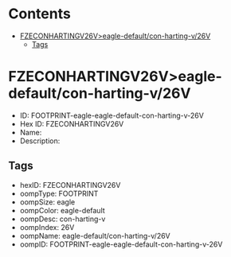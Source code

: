 



Contents
========

* [FZECONHARTINGV26V>eagle-default/con-harting-v/26V](#fzeconhartingv26veagle-defaultcon-harting-v26v)
	* [Tags](#tags)

# FZECONHARTINGV26V>eagle-default/con-harting-v/26V

- ID: FOOTPRINT-eagle-eagle-default-con-harting-v-26V
- Hex ID: FZECONHARTINGV26V
- Name: 
- Description: 

## Tags

- hexID: FZECONHARTINGV26V
- oompType: FOOTPRINT
- oompSize: eagle
- oompColor: eagle-default
- oompDesc: con-harting-v
- oompIndex: 26V
- oompName: eagle-default/con-harting-v/26V
- oompID: FOOTPRINT-eagle-eagle-default-con-harting-v-26V
